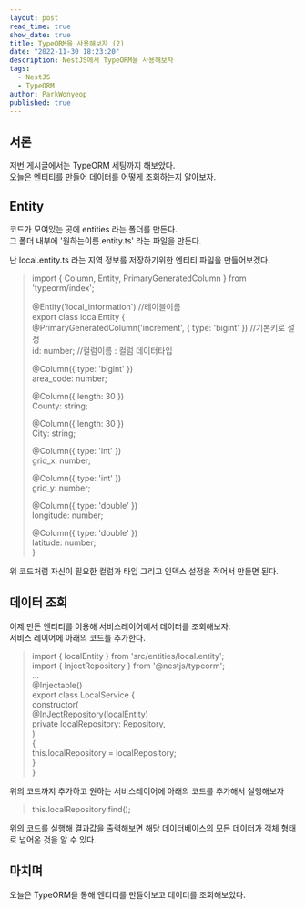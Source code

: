 ```yaml
---
layout: post
read_time: true
show_date: true
title: TypeORM을 사용해보자 (2)
date: "2022-11-30 18:23:20"
description: NestJS에서 TypeORM을 사용해보자
tags:
  - NestJS
  - TypeORM
author: ParkWonyeop
published: true
---
```

## 서론
저번 게시글에서는 TypeORM 세팅까지 해보았다.  
오늘은 엔티티를 만들어 데이터를 어떻게 조회하는지 알아보자.  

## Entity

코드가 모여있는 곳에 entities 라는 폴더를 만든다.  
그 폴더 내부에 '원하는이름.entity.ts' 라는 파일을 만든다.  

난 local.entity.ts 라는 지역 정보를 저장하기위한 엔티티 파일을 만들어보겠다.  

> import { Column, Entity, PrimaryGeneratedColumn } from 'typeorm/index';  
>   
> @Entity('local_information') //테이블이름  
> export class localEntity {  
>   @PrimaryGeneratedColumn('increment', { type: 'bigint' }) //기본키로 설정  
>   id: number; //컬럼이름 : 컬럼 데이터타입  
>  
>   @Column({ type: 'bigint' })  
>   area_code: number;  
>   
>   @Column({ length: 30 })  
>   County: string;  
>    
>   @Column({ length: 30 })  
>   City: string;  
>   
>   @Column({ type: 'int' })  
>   grid_x: number;  
>   
>   @Column({ type: 'int' })  
>   grid_y: number;  
>   
>   @Column({ type: 'double' })  
>   longitude: number;  
>   
>   @Column({ type: 'double' })  
>   latitude: number;  
> }  

위 코드처럼 자신이 필요한 컬럼과 타입 그리고 인덱스 설정을 적어서 만들면 된다.  

## 데이터 조회

이제 만든 엔티티를 이용해 서비스레이어에서 데이터를 조회해보자.  
서비스 레이어에 아래의 코드를 추가한다.  
  
> import { localEntity } from 'src/entities/local.entity';  
> import { InjectRepository } from '@nestjs/typeorm';  
> ...  
> @Injectable()  
> export class LocalService {  
>     constructor(  
>         @InJectRepository(localEntity)  
>         private localRepository: Repository<localEnity>,  
>     )  
>     {  
>         this.localRepository = localRepository;  
>     }  
> }  

위의 코드까지 추가하고 원하는 서비스레이어에 아래의 코드를 추가해서 실행해보자  

> this.localRepository.find();  

위의 코드를 실행해 결과값을 출력해보면 해당 데이터베이스의 모든 데이터가 객체 형태로 넘어온 것을 알 수 있다.  

## 마치며

오늘은 TypeORM을 통해 엔티티를 만들어보고 데이터를 조회해보았다.  